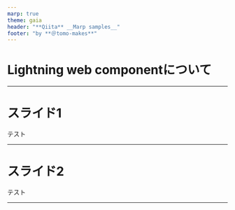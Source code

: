 ```yaml
---
marp: true
theme: gaia
header: "**Qiita** __Marp samples__"
footer: "by **＠tomo-makes**"
---
```

# Lightning web componentについて

---
# スライド1

テスト

---
# スライド2

テスト

---